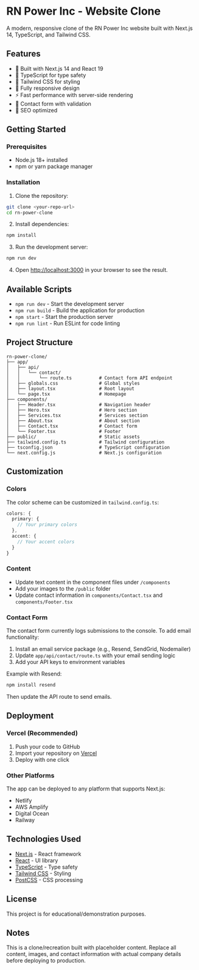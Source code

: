 # RN Power Inc - Website Clone

A modern, responsive clone of the RN Power Inc website built with Next.js 14, TypeScript, and Tailwind CSS.

## Features

- 🚀 Built with Next.js 14 and React 19
- 💎 TypeScript for type safety
- 🎨 Tailwind CSS for styling
- 📱 Fully responsive design
- ⚡ Fast performance with server-side rendering
- 📧 Contact form with validation
- 🎯 SEO optimized

## Getting Started

### Prerequisites

- Node.js 18+ installed
- npm or yarn package manager

### Installation

1. Clone the repository:
```bash
git clone <your-repo-url>
cd rn-power-clone
```

2. Install dependencies:
```bash
npm install
```

3. Run the development server:
```bash
npm run dev
```

4. Open [http://localhost:3000](http://localhost:3000) in your browser to see the result.

## Available Scripts

- `npm run dev` - Start the development server
- `npm run build` - Build the application for production
- `npm start` - Start the production server
- `npm run lint` - Run ESLint for code linting

## Project Structure

```
rn-power-clone/
├── app/
│   ├── api/
│   │   └── contact/
│   │       └── route.ts          # Contact form API endpoint
│   ├── globals.css               # Global styles
│   ├── layout.tsx                # Root layout
│   └── page.tsx                  # Homepage
├── components/
│   ├── Header.tsx                # Navigation header
│   ├── Hero.tsx                  # Hero section
│   ├── Services.tsx              # Services section
│   ├── About.tsx                 # About section
│   ├── Contact.tsx               # Contact form
│   └── Footer.tsx                # Footer
├── public/                       # Static assets
├── tailwind.config.ts            # Tailwind configuration
├── tsconfig.json                 # TypeScript configuration
└── next.config.js                # Next.js configuration
```

## Customization

### Colors

The color scheme can be customized in `tailwind.config.ts`:

```typescript
colors: {
  primary: {
    // Your primary colors
  },
  accent: {
    // Your accent colors
  }
}
```

### Content

- Update text content in the component files under `/components`
- Add your images to the `/public` folder
- Update contact information in `components/Contact.tsx` and `components/Footer.tsx`

### Contact Form

The contact form currently logs submissions to the console. To add email functionality:

1. Install an email service package (e.g., Resend, SendGrid, Nodemailer)
2. Update `app/api/contact/route.ts` with your email sending logic
3. Add your API keys to environment variables

Example with Resend:
```bash
npm install resend
```

Then update the API route to send emails.

## Deployment

### Vercel (Recommended)

1. Push your code to GitHub
2. Import your repository on [Vercel](https://vercel.com)
3. Deploy with one click

### Other Platforms

The app can be deployed to any platform that supports Next.js:
- Netlify
- AWS Amplify
- Digital Ocean
- Railway

## Technologies Used

- [Next.js](https://nextjs.org/) - React framework
- [React](https://react.dev/) - UI library
- [TypeScript](https://www.typescriptlang.org/) - Type safety
- [Tailwind CSS](https://tailwindcss.com/) - Styling
- [PostCSS](https://postcss.org/) - CSS processing

## License

This project is for educational/demonstration purposes.

## Notes

This is a clone/recreation built with placeholder content. Replace all content, images, and contact information with actual company details before deploying to production.
